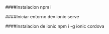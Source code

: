 ####Instalacion
npm i

####Iniciar entorno dev
ionic serve



####Instalacion de ionic
npm i -g ionic cordova
